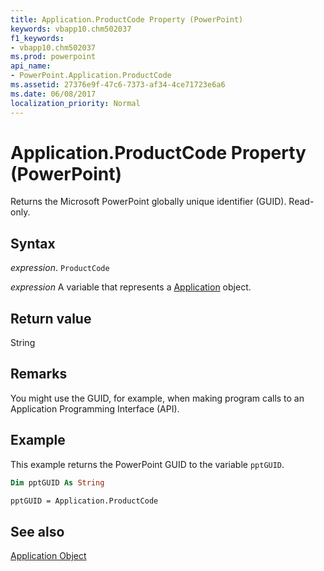 ```yaml
---
title: Application.ProductCode Property (PowerPoint)
keywords: vbapp10.chm502037
f1_keywords:
- vbapp10.chm502037
ms.prod: powerpoint
api_name:
- PowerPoint.Application.ProductCode
ms.assetid: 27376e9f-47c6-7373-af34-4ce71723e6a6
ms.date: 06/08/2017
localization_priority: Normal
---
```



# Application.ProductCode Property (PowerPoint)

Returns the Microsoft PowerPoint globally unique identifier (GUID). Read-only.


## Syntax

 _expression_. `ProductCode`

_expression_ A variable that represents a [Application](./PowerPoint.Application.md) object.


## Return value

String


## Remarks

You might use the GUID, for example, when making program calls to an Application Programming Interface (API). 


## Example

This example returns the PowerPoint GUID to the variable  `pptGUID`.


```vb
Dim pptGUID As String

pptGUID = Application.ProductCode
```


## See also


[Application Object](PowerPoint.Application.md)

